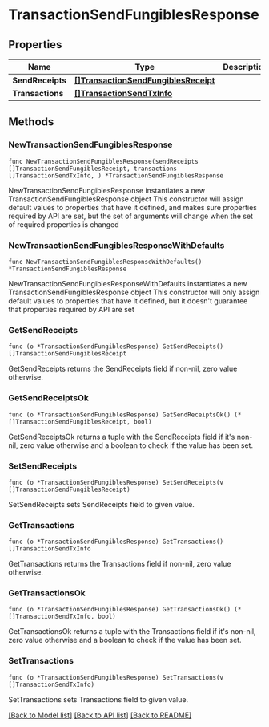 # TransactionSendFungiblesResponse

## Properties

Name | Type | Description | Notes
------------ | ------------- | ------------- | -------------
**SendReceipts** | [**[]TransactionSendFungiblesReceipt**](TransactionSendFungiblesReceipt.md) |  | 
**Transactions** | [**[]TransactionSendTxInfo**](TransactionSendTxInfo.md) |  | 

## Methods

### NewTransactionSendFungiblesResponse

`func NewTransactionSendFungiblesResponse(sendReceipts []TransactionSendFungiblesReceipt, transactions []TransactionSendTxInfo, ) *TransactionSendFungiblesResponse`

NewTransactionSendFungiblesResponse instantiates a new TransactionSendFungiblesResponse object
This constructor will assign default values to properties that have it defined,
and makes sure properties required by API are set, but the set of arguments
will change when the set of required properties is changed

### NewTransactionSendFungiblesResponseWithDefaults

`func NewTransactionSendFungiblesResponseWithDefaults() *TransactionSendFungiblesResponse`

NewTransactionSendFungiblesResponseWithDefaults instantiates a new TransactionSendFungiblesResponse object
This constructor will only assign default values to properties that have it defined,
but it doesn't guarantee that properties required by API are set

### GetSendReceipts

`func (o *TransactionSendFungiblesResponse) GetSendReceipts() []TransactionSendFungiblesReceipt`

GetSendReceipts returns the SendReceipts field if non-nil, zero value otherwise.

### GetSendReceiptsOk

`func (o *TransactionSendFungiblesResponse) GetSendReceiptsOk() (*[]TransactionSendFungiblesReceipt, bool)`

GetSendReceiptsOk returns a tuple with the SendReceipts field if it's non-nil, zero value otherwise
and a boolean to check if the value has been set.

### SetSendReceipts

`func (o *TransactionSendFungiblesResponse) SetSendReceipts(v []TransactionSendFungiblesReceipt)`

SetSendReceipts sets SendReceipts field to given value.


### GetTransactions

`func (o *TransactionSendFungiblesResponse) GetTransactions() []TransactionSendTxInfo`

GetTransactions returns the Transactions field if non-nil, zero value otherwise.

### GetTransactionsOk

`func (o *TransactionSendFungiblesResponse) GetTransactionsOk() (*[]TransactionSendTxInfo, bool)`

GetTransactionsOk returns a tuple with the Transactions field if it's non-nil, zero value otherwise
and a boolean to check if the value has been set.

### SetTransactions

`func (o *TransactionSendFungiblesResponse) SetTransactions(v []TransactionSendTxInfo)`

SetTransactions sets Transactions field to given value.



[[Back to Model list]](../README.md#documentation-for-models) [[Back to API list]](../README.md#documentation-for-api-endpoints) [[Back to README]](../README.md)


